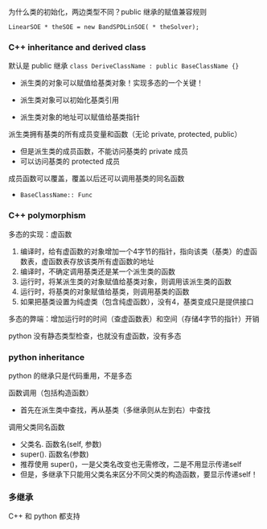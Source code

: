 为什么类的初始化，两边类型不同？public 继承的赋值兼容规则

`LinearSOE * theSOE = new BandSPDLinSOE( * theSolver);`

### C++ inheritance and derived class

默认是 public 继承 `class DeriveClassName : public BaseClassName {}`

* 派生类的对象可以赋值给基类对象！实现多态的一个关键！

* 派生类对象可以初始化基类引用

* 派生类对象的地址可以赋值给基类指针

派生类拥有基类的所有成员变量和函数（无论 private, protected, public）

* 但是派生类的成员函数，不能访问基类的 private 成员
* 可以访问基类的 protected 成员

成员函数可以覆盖，覆盖以后还可以调用基类的同名函数

* `BaseClassName:: Func`

### C++ polymorphism

多态的实现：虚函数

1. 编译时，给有虚函数的对象增加一个4字节的指针，指向该类（基类）的虚函数表，虚函数表存放该类所有虚函数的地址
2. 编译时，不确定调用基类还是某一个派生类的函数
3. 运行时，将某派生类的对象赋值给基类对象，则调用该派生类的函数
4. 运行时，将基类的对象赋值给基类，则调用基类的函数
5. 如果把基类设置为纯虚类（包含纯虚函数），没有4，基类变成只是提供接口

多态的弊端：增加运行时的时间（查虚函数表）和空间（存储4字节的指针）开销

python 没有静态类型检查，也就没有虚函数，没有多态

### python inheritance

python 的继承只是代码重用，不是多态

函数调用（包括构造函数）

* 首先在派生类中查找，再从基类（多继承则从左到右）中查找

调用父类同名函数

* 父类名. 函数名\(self, 参数\)
* super\(\). 函数名\(参数\)
* 推荐使用 super\(\)，一是父类名改变也无需修改，二是不用显示传递self
* 但是，多继承下只能用父类名来区分不同父类的构造函数，要显示传递self！

### 多继承

C++ 和 python 都支持

